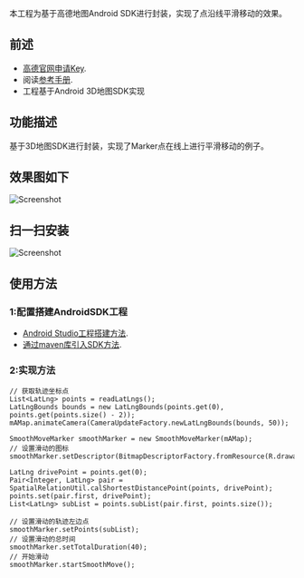 本工程为基于高德地图Android SDK进行封装，实现了点沿线平滑移动的效果。
## 前述 ##
- [高德官网申请Key](http://lbs.amap.com/dev/#/).
- 阅读[参考手册](http://a.amap.com/lbs/static/unzip/Android_Map_Doc/index.html).
- 工程基于Android 3D地图SDK实现

## 功能描述 ##
基于3D地图SDK进行封装，实现了Marker点在线上进行平滑移动的例子。

## 效果图如下 ##

![Screenshot](https://raw.githubusercontent.com/amap-demo/android-smooth-move/master/resource/screenshot.png)
             
## 扫一扫安装 ##
![Screenshot]( https://raw.githubusercontent.com/amap-demo/android-smooth-move/master/resource/download.png)  


## 使用方法 ##
### 1:配置搭建AndroidSDK工程 ###
- [Android Studio工程搭建方法](http://lbs.amap.com/api/android-sdk/guide/creat-project/android-studio-creat-project/#add-jars).
- [通过maven库引入SDK方法](http://lbsbbs.amap.com/forum.php?mod=viewthread&tid=18786).

### 2:实现方法 ###

``` 
// 获取轨迹坐标点
List<LatLng> points = readLatLngs();
LatLngBounds bounds = new LatLngBounds(points.get(0), points.get(points.size() - 2));
mAMap.animateCamera(CameraUpdateFactory.newLatLngBounds(bounds, 50));

SmoothMoveMarker smoothMarker = new SmoothMoveMarker(mAMap);
// 设置滑动的图标
smoothMarker.setDescriptor(BitmapDescriptorFactory.fromResource(R.drawable.icon_car));

LatLng drivePoint = points.get(0);
Pair<Integer, LatLng> pair = SpatialRelationUtil.calShortestDistancePoint(points, drivePoint);
points.set(pair.first, drivePoint);
List<LatLng> subList = points.subList(pair.first, points.size());

// 设置滑动的轨迹左边点
smoothMarker.setPoints(subList);
// 设置滑动的总时间
smoothMarker.setTotalDuration(40);
// 开始滑动
smoothMarker.startSmoothMove();
```
